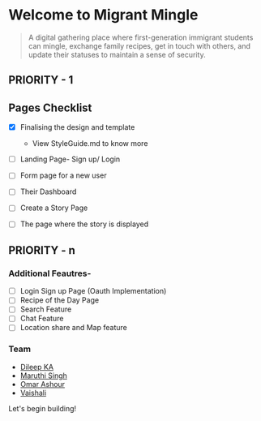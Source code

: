 # Welcome to Migrant Mingle
> A digital gathering place where first-generation immigrant students can mingle, exchange family recipes, get in touch with others, and update their statuses to maintain a sense of security.

<!-- 

STILL OPEN
### Project name suggestions-
- CulturalCrossroads: Where cultures meet, mingle, and thrive.
- TraditionTies: Tying traditions, bonding hearts.
- FusionFellowship: Fusing cultures, fostering fellowship.
- UnityMingle: Mingle in unity, bond in diversity.
- CrossCulturalLink: Linking cultures, forging connections
- MigrantMingle: A digital gathering place where first-generation immigrant students can mingle 

-->

## PRIORITY - 1 
## Pages Checklist
- [x] Finalising the design and template
   + View StyleGuide.md to know more
- [ ] Landing Page- Sign up/ Login
- [ ] Form page for a new user
- [ ] Their Dashboard 
- [ ] Create a Story Page 
- [ ] The page where the story is displayed


## PRIORITY - n
### Additional Feautres-
- [ ] Login Sign up Page (Oauth Implementation)
- [ ] Recipe of the Day Page
- [ ] Search Feature 
- [ ] Chat Feature 
- [ ] Location share and Map feature 

### Team 
- [Dileep KA](https://www.github.com/Dileep2608)
- [Maruthi Singh](https://github.com/MaruthiSingh)
- [Omar Ashour](https://www.github.com/o-ashour)
- [Vaishali](https://www.github.com/arcVaishali)


Let's begin building! 

